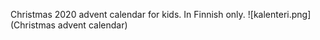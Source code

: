 Christmas 2020 advent calendar for kids. In Finnish only. 
![kalenteri.png](Christmas advent calendar)